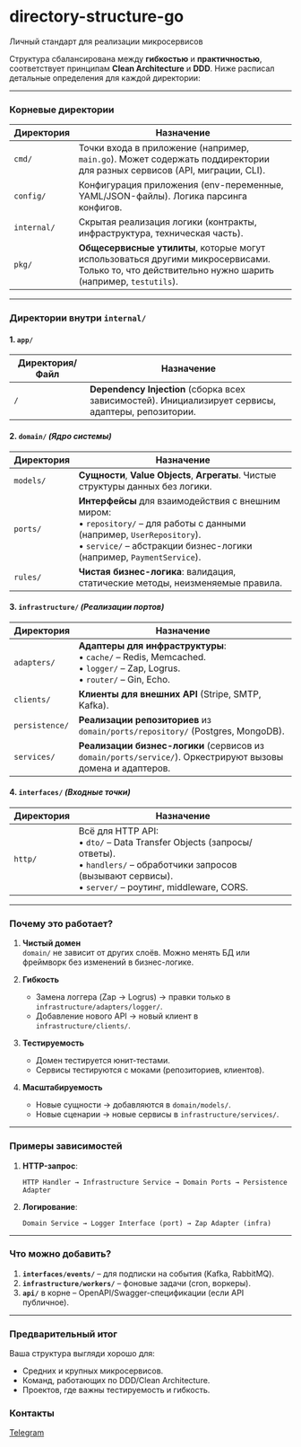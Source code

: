 # directory-structure-go
Личный стандарт для реализации микросервисов

Структура сбалансирована между **гибкостью** и **практичностью**, соответствует принципам **Clean Architecture** и **DDD**. Ниже расписал детальные определения для каждой директории:

---

### **Корневые директории**
| Директория | Назначение |
|------------|------------|
| `cmd/`     | Точки входа в приложение (например, `main.go`). Может содержать поддиректории для разных сервисов (API, миграции, CLI). |
| `config/`  | Конфигурация приложения (env-переменные, YAML/JSON-файлы). Логика парсинга конфигов. |
| `internal/`| Скрытая реализация логики (контракты, инфраструктура, техническая часть). |
| `pkg/`     | **Общесервисные утилиты**, которые могут использоваться другими микросервисами. Только то, что действительно нужно шарить (например, `testutils`). |

---

### **Директории внутри `internal/`**

#### **1. `app/`**
| Директория/Файл | Назначение |
|-----------------|------------|
| `/`             | **Dependency Injection** (сборка всех зависимостей). Инициализирует сервисы, адаптеры, репозитории. |

#### **2. `domain/`** *(Ядро системы)*
| Директория | Назначение |
|------------|------------|
| `models/`  | **Сущности**, **Value Objects**, **Агрегаты**. Чистые структуры данных без логики. |
| `ports/`   | **Интерфейсы** для взаимодействия с внешним миром: <br> • `repository/` – для работы с данными (например, `UserRepository`). <br> • `service/` – абстракции бизнес-логики (например, `PaymentService`). |
| `rules/`   | **Чистая бизнес-логика**: валидация, статические методы, неизменяемые правила. |

#### **3. `infrastructure/`** *(Реализации портов)*
| Директория | Назначение |
|------------|------------|
| `adapters/` | **Адаптеры для инфраструктуры**: <br> • `cache/` – Redis, Memcached. <br> • `logger/` – Zap, Logrus. <br> • `router/` – Gin, Echo. |
| `clients/`  | **Клиенты для внешних API** (Stripe, SMTP, Kafka). |
| `persistence/` | **Реализации репозиториев** из `domain/ports/repository/` (Postgres, MongoDB). |
| `services/` | **Реализации бизнес-логики** (сервисов из `domain/ports/service/`). Оркестрируют вызовы домена и адаптеров. |

#### **4. `interfaces/`** *(Входные точки)*
| Директория | Назначение |
|------------|------------|
| `http/`    | Всё для HTTP API: <br> • `dto/` – Data Transfer Objects (запросы/ответы). <br> • `handlers/` – обработчики запросов (вызывают сервисы). <br> • `server/` – роутинг, middleware, CORS. |

---

### **Почему это работает?**
1. **Чистый домен**  
   `domain/` не зависит от других слоёв. Можно менять БД или фреймворк без изменений в бизнес-логике.

2. **Гибкость**  
   - Замена логгера (Zap → Logrus) → правки только в `infrastructure/adapters/logger/`.  
   - Добавление нового API → новый клиент в `infrastructure/clients/`.

3. **Тестируемость**  
   - Домен тестируется юнит-тестами.  
   - Сервисы тестируются с моками (репозиториев, клиентов).

4. **Масштабируемость**  
   - Новые сущности → добавляются в `domain/models/`.  
   - Новые сценарии → новые сервисы в `infrastructure/services/`.

---

### **Примеры зависимостей**
1. **HTTP-запрос**:
   ```
   HTTP Handler → Infrastructure Service → Domain Ports → Persistence Adapter
   ```

2. **Логирование**:
   ```
   Domain Service → Logger Interface (port) → Zap Adapter (infra)
   ```

---

### **Что можно добавить?**
1. **`interfaces/events/`** – для подписки на события (Kafka, RabbitMQ).
2. **`infrastructure/workers/`** – фоновые задачи (cron, воркеры).
3. **`api/`** в корне – OpenAPI/Swagger-спецификации (если API публичное).

---

### **Предварительный итог**
Ваша структура выгляди хорошо для:
- Средних и крупных микросервисов.
- Команд, работающих по DDD/Clean Architecture.
- Проектов, где важны тестируемость и гибкость.

### **Контакты**
[Telegram](https://t.me/kayotklimenko)